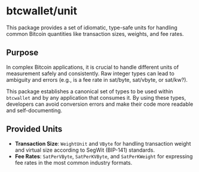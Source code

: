 # btcwallet/unit

This package provides a set of idiomatic, type-safe units for handling common
Bitcoin quantities like transaction sizes, weights, and fee rates.

## Purpose

In complex Bitcoin applications, it is crucial to handle different units of
measurement safely and consistently. Raw integer types can lead to ambiguity and
errors (e.g., is a fee rate in sat/byte, sat/vbyte, or sat/kw?).

This package establishes a canonical set of types to be used within `btcwallet`
and by any application that consumes it. By using these types, developers can
avoid conversion errors and make their code more readable and self-documenting.

## Provided Units

- **Transaction Size**: `WeightUnit` and `VByte` for handling transaction
  weight and virtual size according to SegWit (BIP-141) standards.
- **Fee Rates**: `SatPerVByte`, `SatPerKVByte`, and `SatPerKWeight` for
  expressing fee rates in the most common industry formats.
